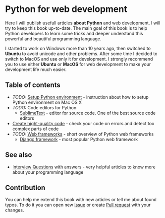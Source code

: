 Python for web development
==========

Here I will publish usefull articles **about Python** and web development. I will try to keep this book up-to-date. The main goal of this book is to help Python developers to learn some tricks and deeper understand this powerful and beautiful programming language.

I started to work on Windows more than 10 years ago, then switched to **Ubuntu** to avoid unicode and other problems. After some time I decided to switch to MacOS and use only it for development. I strongly recommend you to use either **Ubuntu** or **MacOS** for web development to make your development life much easier.


Table of contents
----------

 * *TODO:* [Setup Python environment](Articles/SetupEnvironment.md) - instruction about how to setup Python environment on Mac OS X
 * *TODO:* Code editors for Python
   * [SublimeText](Articles/SublimeText.md) - editor for source code. One of the best source code editors
 * [Create hight-quality code](Articles/CodeQuality.md) - check your code on errors and detect too complex parts of code
 * *TODO:* [Web frameworks](Articles/WebFrameworks.md) - short overview of Python web frameworks
   * [Django framework](Articles/Django.md) - most popular Python web framework


See also
----------

 * [Interview Questions](https://github.com/1st/interview) with answers - very helpful articles to know more about your programming language


Contribution
----------

You can help me extend this book with new articles or tell me about found typos. To do it you can open new [Issue](https://github.com/1st/python-book/issues) or create [Pull request](https://github.com/1st/python-book/pulls) with your changes.

